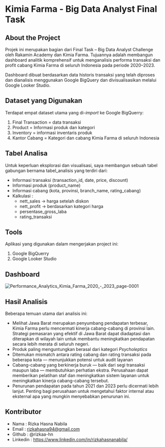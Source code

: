 # Kimia Farma - Big Data Analyst Final Task

## About the Project
Projek ini merupakan bagian dari Final Task – Big Data Analyst Challenge oleh Rakamin Academy dan Kimia Farma. Tujuannya adalah membangun dashboard analitik komprehensif untuk menganalisis performa transaksi dan profit cabang Kimia Farma di seluruh Indonesia pada periode 2020–2023.

Dashboard dibuat berdasarkan data historis transaksi yang telah diproses dan dianalisis menggunakan Google BigQuery dan divisualisasikan melalui Google Looker Studio.

## Dataset yang Digunakan
Terdapat empat dataset utama yang di-_import_ ke Google BigQuerry:
1. Final Transaction = data transaksi
2. Product = Informasi produk dan kategori
3. Inventory = informasi inventaris produk
4. Kantor Cabang = Kategori dan cabang Kimia Farma di seluruh Indonesia

## Tabel Analisa
Untuk keperluan eksplorasi dan visualisasi, saya membangun sebuah tabel gabungan bernama tabel_analisis yang terdiri dari:
- Informasi transaksi (transaction_id, date, price, discount)
- Informasi produk (product_name)
- Informasi cabang (kota, provinsi, branch_name, rating_cabang)
- Kalkulasi :
    - nett_sales → harga setelah diskon
    - nett_profit → berdasarkan kategori harga
    - persentase_gross_laba
    - rating_transaksi

## Tools
Aplikasi yang digunakan dalam mengerjakan project ini:
1. Google BigQuerry
2. Google Looker Studio

## Dashboard
![Performance_Analytics_Kimia_Farma_2020_-_2023_page-0001](https://github.com/user-attachments/assets/25e7cfac-23da-4db2-a127-a59a87c9dc54)

## Hasil Analisis
Beberapa temuan utama dari analisis ini:
- Melihat Jawa Barat merupakan penyumbang pendapatan terbesar, Kimia Farma perlu mencermati kinerja cabang-cabang di provinsi lain. Strategi pemasaran yang efektif di Jawa Barat dapat diadaptasi dan diterapkan di wilayah lain untuk membantu meningkatkan pendapatan secara lebih merata di seluruh negeri.
- Produk paling menguntungkan berasal dari kategori _Psycholeptics_
- Ditemukan mismatch antara rating cabang dan rating transaksi pada beberapa kota — menunjukkan potensi untuk audit layanan
- Cabang-cabang yang berkinerja buruk — baik dari segi transaksi maupun laba — membutuhkan perhatian ekstra. Perusahaan dapat memberikan pelatihan staf dan meningkatkan sistem layanan untuk meningkatkan kinerja cabang-cabang tersebut.
- Penurunan pendapatan pada tahun 2021 dan 2023 perlu dicermati lebih lanjut. Penting bagi perusahaan untuk mengetahui faktor internal atau eksternal apa yang mungkin menyebabkan penurunan ini.


## Kontributor
- Nama :  Rizka Hasna Nabila
- Email : rizkahasna94@gmail.com
- Github : @rizkaa-hn
- Linkedin : https://www.linkedin.com/in/rizkahasnanabila/ 
